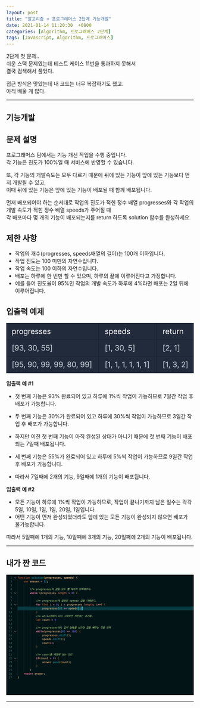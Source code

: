 ```yaml
---
layout: post
title: "알고리즘 > 프로그래머스 2단계 기능개발"
date: 2021-01-14 11:20:30  +0800
categories: [Algorithm, 프로그래머스 2단계]
tags: [Javascript, Algorithm, 프로그래머스]
---
```


2단계 첫 문제..  
쉬운 스택 문제였는데 테스트 케이스 11번을 통과하지 못해서  
결국 검색해서 풀었다.

접근 방식은 맞았는데 내 코드는 너무 복잡하기도 했고.  
아직 배울 게 많다.

---

## **기능개발**

## **문제 설명**

프로그래머스 팀에서는 기능 개선 작업을 수행 중입니다.  
각 기능은 진도가 100%일 때 서비스에 반영할 수 있습니다.

또, 각 기능의 개발속도는 모두 다르기 때문에 뒤에 있는 기능이 앞에 있는 기능보다 먼저 개발될 수 있고,  
이때 뒤에 있는 기능은 앞에 있는 기능이 배포될 때 함께 배포됩니다.

먼저 배포되어야 하는 순서대로 작업의 진도가 적힌 정수 배열 progresses와 각 작업의 개발 속도가 적힌 정수 배열 speeds가 주어질 때  
각 배포마다 몇 개의 기능이 배포되는지를 return 하도록 solution 함수를 완성하세요.

## **제한 사항**

- 작업의 개수(progresses, speeds배열의 길이)는 100개 이하입니다.
- 작업 진도는 100 미만의 자연수입니다.
- 작업 속도는 100 이하의 자연수입니다.
- 배포는 하루에 한 번만 할 수 있으며, 하루의 끝에 이루어진다고 가정합니다.
- 예를 들어 진도율이 95%인 작업의 개발 속도가 하루에 4%라면 배포는 2일 뒤에 이루어집니다.

## **입출력 예제**

![image](/assets/img/sample/devel1.png)

**입출력 예 #1**

- 첫 번째 기능은 93% 완료되어 있고 하루에 1%씩 작업이 가능하므로 7일간 작업 후 배포가 가능합니다.
- 두 번째 기능은 30%가 완료되어 있고 하루에 30%씩 작업이 가능하므로 3일간 작업 후 배포가 가능합니다.
- 하지만 이전 첫 번째 기능이 아직 완성된 상태가 아니기 때문에 첫 번째 기능이 배포되는 7일째 배포됩니다.
- 세 번째 기능은 55%가 완료되어 있고 하루에 5%씩 작업이 가능하므로 9일간 작업 후 배포가 가능합니다.

- 따라서 7일째에 2개의 기능, 9일째에 1개의 기능이 배포됩니다.

**입출력 예 #2**

- 모든 기능이 하루에 1%씩 작업이 가능하므로, 작업이 끝나기까지 남은 일수는 각각 5일, 10일, 1일, 1일, 20일, 1일입니다.
- 어떤 기능이 먼저 완성되었더라도 앞에 있는 모든 기능이 완성되지 않으면 배포가 불가능합니다.

따라서 5일째에 1개의 기능, 10일째에 3개의 기능, 20일째에 2개의 기능이 배포됩니다.

---

## **내가 짠 코드**

![image](/assets/img/sample/devel2.png)

---
